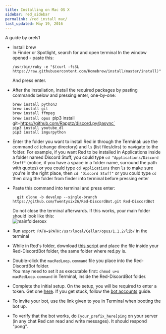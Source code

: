 ```yaml
---
title: Installing on Mac OS X
sidebar: red_sidebar
permalink: /red_install_mac/
last_updated: May 19, 2016
---
```


A guide by orels1

*  Install brew  
  In Finder or Spotlight, search for and open terminal
  In the window opened - paste this:

	```
	/usr/bin/ruby -e "$(curl -fsSL https://raw.githubusercontent.com/Homebrew/install/master/install)"
	```

   And press enter.

*  After the installation, install the required packages by pasting commands below and pressing enter, one-by-one:

	  `brew install python3`  
	  `brew install git`  
	  `brew install ffmpeg`  
	  `brew install opus
	  `pip3 install git+https://github.com/Rapptz/discord.py@async`  
	  `pip3 install youtube_dl`  
	  `pip3 install imgurpython`  
  
* Enter the folder you want to install Red in through the Terminal:
  use the command `cd` (change directory) and `ls` (list files/dirs) to navigate to the folder.
  For example, if you want Red to be installed in Applications inside a folder named Discord Stuff,
  you could type `cd "Applications/Discord Stuff"` (notice, if you have a space in a folder name, surround the path with quotes)
  or you could type `cd Applications` then `ls` to make sure you're in the right place, then `cd "Discord Stuff"`
  or you could type `cd` then drag the folder from finder into terminal before pressing enter
  
* Paste this command into terminal and press enter:

	```
	  git clone -b develop --single-branch https://github.com/Twentysix26/Red-DiscordBot.git Red-DiscordBot
	```


  Do not close the terminal afterwards. If this works, your main folder should look like this:  
  ![mainfolderosx](https://i.imgur.com/M2qXWG3.png)

* Run `export PATH=$PATH:/usr/local/Cellar/opus/1.1.2/lib/` in the terminal 

* While in Red's folder, download [this script](https://cdn.discordapp.com/attachments/160386989819035648/174137122465251330/macRedLoop.command) and place the file inside your Red-DiscordBot folder, the same folder where red.py is.
  
* Double-click the `macRedLoop.command` file you place into the Red-DiscordBot folder.  
You may need to set it as executable first: `chmod u+x macRedLoop.command` in Terminal, inside the Red-DiscordBot folder.

* Complete the initial setup. On the setup, you will be required to enter a token. Get one [here](https://discordapp.com/developers/applications/me). If you get stuck, follow the [bot accounts](/Red-Docs/red_guide_bot_accounts) guide.

* To invite your bot, use the link given to you in Terminal when booting the bot up.

* To verify that the bot works, do `[your_prefix_here]ping` on your server (in any chat Red can read and write messages). It should respond "pong".
